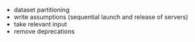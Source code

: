 - dataset partitioning
- write assumptions (sequential launch and release of servers)
- take relevant input
- remove deprecations